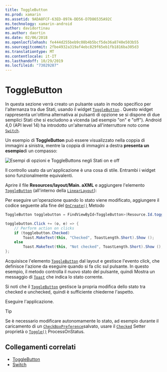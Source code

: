 ```yaml
---
title: ToggleButton
ms.prod: xamarin
ms.assetid: 9ADA8FCF-63ED-897A-DD56-D7D86535A92C
ms.technology: xamarin-android
author: davidortinau
ms.author: daortin
ms.date: 02/06/2018
ms.openlocfilehash: fe444d255beb9c08b4b5bcf5de36a8740e503b55
ms.sourcegitcommit: 2fbe4932a319af4ebc829f65eb1fb1816ba305d3
ms.translationtype: MT
ms.contentlocale: it-IT
ms.lasthandoff: 10/29/2019
ms.locfileid: "73029287"
---
```

# <a name="togglebutton"></a>ToggleButton

In questa sezione verrà creato un pulsante usato in modo specifico per l'alternanza tra due Stati, usando il widget [`ToggleButton`](xref:Android.Widget.ToggleButton) . Questo widget rappresenta un'ottima alternativa ai pulsanti di opzione se si dispone di due semplici Stati che si escludono a vicenda (ad esempio "on" e "off"). Android 4,0 (API level 14) ha introdotto un'alternativa all'interruttore noto come [`Switch`](xref:Android.Widget.Switch).

Un esempio di **ToggleButton** può essere visualizzato nella coppia di immagini a sinistra, mentre la coppia di immagini a destra **presenta un esempio**di un compasso:

![Esempi di opzioni e ToggleButtons negli Stati on e off](toggle-button-images/togglebutton-switch.png)  

Il controllo usato da un'applicazione è una cosa di stile. Entrambi i widget sono funzionalmente equivalenti.

Aprire il file **Resources/layout/Main. aXML** e aggiungere l'elemento [`ToggleButton`](xref:Android.Widget.ToggleButton) (all'interno della [`LinearLayout`](xref:Android.Widget.LinearLayout)):

Per eseguire un'operazione quando lo stato viene modificato, aggiungere il codice seguente alla fine del [`OnCreate()`](xref:Android.App.Activity.OnCreate*)
Metodo

```csharp
ToggleButton togglebutton = FindViewById<ToggleButton>(Resource.Id.togglebutton);

togglebutton.Click += (o, e) => {
    // Perform action on clicks
    if (togglebutton.Checked)
        Toast.MakeText(this, "Checked", ToastLength.Short).Show ();
    else
        Toast.MakeText(this, "Not checked", ToastLength.Short).Show ();
};
```

Acquisisce l'elemento [`ToggleButton`](xref:Android.Widget.ToggleButton) dal layout e gestisce l'evento click, che definisce l'azione da eseguire quando si fa clic sul pulsante. In questo esempio, il metodo controlla il nuovo stato del pulsante, quindi Mostra un messaggio di [`Toast`](xref:Android.Widget.Toast) che indica lo stato corrente.

Si noti che il [`ToggleButton`](xref:Android.Widget.ToggleButton) gestisce la propria modifica dello stato tra checked e unchecked, quindi è sufficiente chiederne l'aspetto.

Eseguire l'applicazione.

> [!TIP]
> Se è necessario modificare autonomamente lo stato, ad esempio durante il caricamento di un [`CheckBoxPreference`](xref:Android.Preferences.CheckBoxPreference)salvato, usare il [`Checked`](xref:Android.Widget.CompoundButton.Checked)
> Setter proprietà o [`Toggle()`](xref:Android.Widget.CompoundButton.Toggle)
> ProcessOnStatus.

## <a name="related-links"></a>Collegamenti correlati

- [ToggleButton](https://developer.android.com/reference/android/widget/ToggleButton.html)
- [Switch](https://developer.android.com/reference/android/widget/Switch.html)
